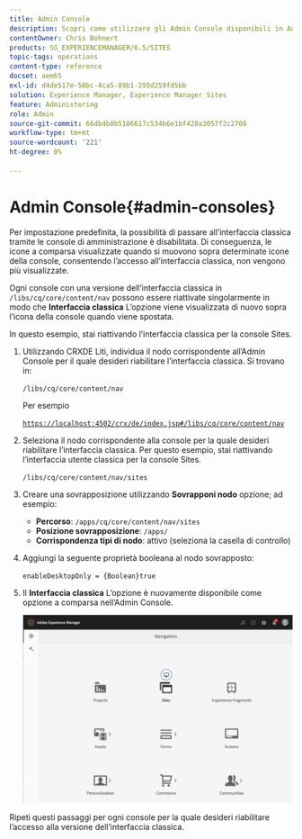 ```yaml
---
title: Admin Console
description: Scopri come utilizzare gli Admin Console disponibili in Adobe Experience Manager.
contentOwner: Chris Bohnert
products: SG_EXPERIENCEMANAGER/6.5/SITES
topic-tags: operations
content-type: reference
docset: aem65
exl-id: d4de517e-50bc-4ca5-89b1-295d259fd5bb
solution: Experience Manager, Experience Manager Sites
feature: Administering
role: Admin
source-git-commit: 66db4b0b5106617c534b6e1bf428a3057f2c2708
workflow-type: tm+mt
source-wordcount: '221'
ht-degree: 0%

---
```



# Admin Console{#admin-consoles}

Per impostazione predefinita, la possibilità di passare all’interfaccia classica tramite le console di amministrazione è disabilitata. Di conseguenza, le icone a comparsa visualizzate quando si muovono sopra determinate icone della console, consentendo l’accesso all’interfaccia classica, non vengono più visualizzate.

Ogni console con una versione dell’interfaccia classica in `/libs/cq/core/content/nav` possono essere riattivate singolarmente in modo che **Interfaccia classica** L’opzione viene visualizzata di nuovo sopra l’icona della console quando viene spostata.

In questo esempio, stai riattivando l’interfaccia classica per la console Sites.

1. Utilizzando CRXDE Liti, individua il nodo corrispondente all’Admin Console per il quale desideri riabilitare l’interfaccia classica. Si trovano in:

   `/libs/cq/core/content/nav`

   Per esempio

   [`https://localhost:4502/crx/de/index.jsp#/libs/cq/core/content/nav`](https://localhost:4502/crx/de/index.jsp#/libs/cq/core/content/nav)

1. Seleziona il nodo corrispondente alla console per la quale desideri riabilitare l’interfaccia classica. Per questo esempio, stai riattivando l’interfaccia utente classica per la console Sites.

   `/libs/cq/core/content/nav/sites`

1. Creare una sovrapposizione utilizzando **Sovrapponi nodo** opzione; ad esempio:

   * **Percorso**: `/apps/cq/core/content/nav/sites`
   * **Posizione sovrapposizione**: `/apps/`
   * **Corrispondenza tipi di nodo**: attivo (seleziona la casella di controllo)

1. Aggiungi la seguente proprietà booleana al nodo sovrapposto:

   `enableDesktopOnly = {Boolean}true`

1. Il **Interfaccia classica** L’opzione è nuovamente disponibile come opzione a comparsa nell’Admin Console.

   ![opzione popover dell’interfaccia classica](assets/syui-01-2019-02-27-15-16-55.png)

Ripeti questi passaggi per ogni console per la quale desideri riabilitare l’accesso alla versione dell’interfaccia classica.
